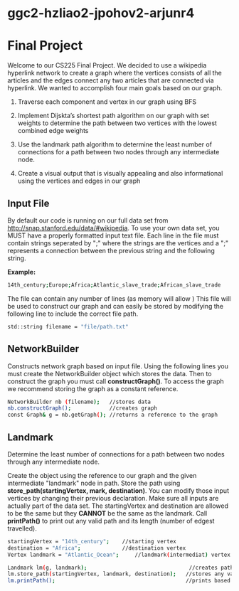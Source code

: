 # ggc2-hzliao2-jpohov2-arjunr4

# Final Project

Welcome to our CS225 Final Project. We decided to use a wikipedia hyperlink network to create a graph where the vertices consists of all the articles and the edges connect any two articles that are connected via hyperlink. 
We wanted to accomplish four main goals based on our graph.

1. Traverse each component and vertex in our graph using BFS
2. Implement Dijskta’s shortest path algorithm on our graph with set weights to determine the path between two vertices with the lowest combined edge weights
3. Use the landmark path algorithm to determine the least number of connections for a path between two nodes through any intermediate node.

4. Create a visual output that is visually appealing and also informational using the vertices and edges in our graph

          

## Input File

By default our code is running on our full data set from http://snap.stanford.edu/data/#wikipedia. To use your own data set, you MUST have a properly formatted input text file. Each line in the file must contain strings seperated by ";" where the strings are the vertices and a ";" represents a connection between the previous string and the following string.

__Example:__

```bash
14th_century;Europe;Africa;Atlantic_slave_trade;African_slave_trade
```
The file can contain any number of lines (as memory will allow
)
This file will be used to construct our graph and can easily be stored by modifying the following line to include the correct file path.

```bash
std::string filename = "file/path.txt"
```

## NetworkBuilder

Constructs network graph based on input file. Using the following lines you must create the NetworkBuilder object which stores the data. Then to construct the graph you must call __constructGraph()__. To access the graph we recommend storing the graph as a constant reference.

```bash
NetworkBuilder nb (filename);   //stores data
nb.constructGraph();            //creates graph
const Graph& g = nb.getGraph(); //returns a reference to the graph
```
## Landmark
Determine the least number of connections for a path between two nodes through any intermediate node.


Create the object using the reference to our graph and the given intermediate "landmark" node in path. Store the path using __store_path(startingVertex, mark, destination)__. You can modify those input vertices by changing their previous declaration. Make sure all inputs are actually part of the data set. The startingVertex and destination are allowed to be the same but they __CANNOT__ be the same as the landmark. Call __printPath()__ to print out any valid path and its length (number of edgest travelled).

```bash
startingVertex = "14th_century";    //starting vertex
destination = "Africa";             //destination vertex
Vertex landmark = "Atlantic_Ocean";     //landmark(intermediat) vertex

Landmark lm(g, landmark);                                //creates path between vertices
lm.store_path(startingVertex, landmark, destination);   //stores any valid path
lm.printPath();                                         //prints based on what has been stored
```

